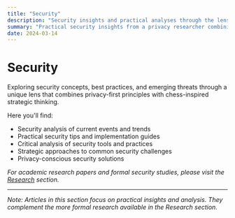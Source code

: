 ```yaml
---
title: "Security"
description: "Security insights and practical analyses through the lens of privacy-first principles and chess-inspired strategy"
summary: "Practical security insights from a privacy researcher combining technical expertise with strategic thinking."
date: 2024-03-14
---
```


# Security

Exploring security concepts, best practices, and emerging threats through a unique lens that combines privacy-first principles with chess-inspired strategic thinking.

Here you'll find:

- Security analysis of current events and trends
- Practical security tips and implementation guides
- Critical analysis of security tools and practices
- Strategic approaches to common security challenges
- Privacy-conscious security solutions

*For academic research papers and formal security studies, please visit the [Research](/research) section.*

---

*Note: Articles in this section focus on practical insights and analysis. They complement the more formal research available in the Research section.*
